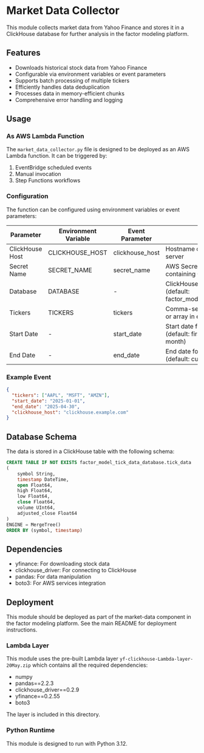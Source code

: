 # Market Data Collector

This module collects market data from Yahoo Finance and stores it in a ClickHouse database for further analysis in the factor modeling platform.

## Features

- Downloads historical stock data from Yahoo Finance
- Configurable via environment variables or event parameters
- Supports batch processing of multiple tickers
- Efficiently handles data deduplication
- Processes data in memory-efficient chunks
- Comprehensive error handling and logging

## Usage

### As AWS Lambda Function

The `market_data_collector.py` file is designed to be deployed as an AWS Lambda function. It can be triggered by:

1. EventBridge scheduled events
2. Manual invocation
3. Step Functions workflows

### Configuration

The function can be configured using environment variables or event parameters:

| Parameter | Environment Variable | Event Parameter | Description |
|-----------|---------------------|-----------------|-------------|
| ClickHouse Host | CLICKHOUSE_HOST | clickhouse_host | Hostname of the ClickHouse server |
| Secret Name | SECRET_NAME | secret_name | AWS Secrets Manager secret containing ClickHouse credentials |
| Database | DATABASE | - | ClickHouse database name (default: factor_model_tick_data_database) |
| Tickers | TICKERS | tickers | Comma-separated list of tickers or array in event |
| Start Date | - | start_date | Start date for data collection (default: first day of current month) |
| End Date | - | end_date | End date for data collection (default: current date) |

### Example Event

```json
{
  "tickers": ["AAPL", "MSFT", "AMZN"],
  "start_date": "2025-01-01",
  "end_date": "2025-04-30",
  "clickhouse_host": "clickhouse.example.com"
}
```

## Database Schema

The data is stored in a ClickHouse table with the following schema:

```sql
CREATE TABLE IF NOT EXISTS factor_model_tick_data_database.tick_data
(
    symbol String,
    timestamp DateTime,
    open Float64,
    high Float64,
    low Float64,
    close Float64,
    volume UInt64,
    adjusted_close Float64
)
ENGINE = MergeTree()
ORDER BY (symbol, timestamp)
```

## Dependencies

- yfinance: For downloading stock data
- clickhouse_driver: For connecting to ClickHouse
- pandas: For data manipulation
- boto3: For AWS services integration

## Deployment

This module should be deployed as part of the market-data component in the factor modeling platform. See the main README for deployment instructions.

### Lambda Layer

This module uses the pre-built Lambda layer `yf-clickhouse-Lambda-layer-20May.zip` which contains all the required dependencies:
- numpy
- pandas==2.2.3
- clickhouse_driver==0.2.9
- yfinance==0.2.55
- boto3

The layer is included in this directory.

### Python Runtime

This module is designed to run with Python 3.12.
